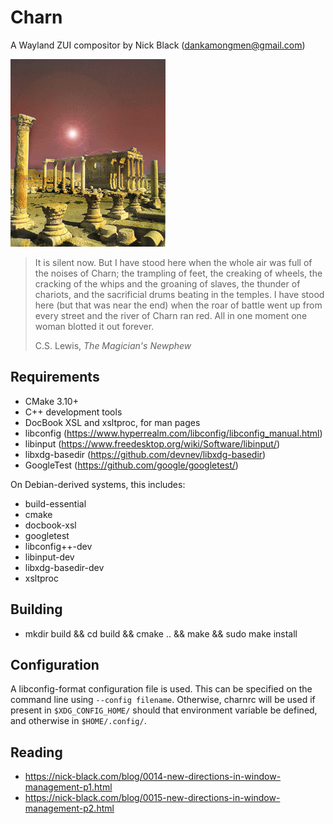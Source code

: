 # Charn
A Wayland ZUI compositor by Nick Black (dankamongmen@gmail.com)

![image](doc/charn.gif)

>It is silent now. But I have stood here when the whole air was full of the
>noises of Charn; the trampling of feet, the creaking of wheels, the cracking of
>the whips and the groaning of slaves, the thunder of chariots, and the
>sacrificial drums beating in the temples. I have stood here (but that was near
>the end) when the roar of battle went up from every street and the river of
>Charn ran red. All in one moment one woman blotted it out forever.
>
> C.S. Lewis, *The Magician's Newphew*

## Requirements

* CMake 3.10+
* C++ development tools
* DocBook XSL and xsltproc, for man pages
* libconfig (<https://www.hyperrealm.com/libconfig/libconfig_manual.html>)
* libinput (<https://www.freedesktop.org/wiki/Software/libinput/>)
* libxdg-basedir (<https://github.com/devnev/libxdg-basedir>)
* GoogleTest (<https://github.com/google/googletest/>)

On Debian-derived systems, this includes:

* build-essential
* cmake
* docbook-xsl
* googletest
* libconfig++-dev
* libinput-dev
* libxdg-basedir-dev
* xsltproc

## Building

* mkdir build && cd build && cmake .. && make && sudo make install

## Configuration

A libconfig-format configuration file is used. This can be specified on the
command line using `--config filename`. Otherwise, charnrc will be used if
present in `$XDG_CONFIG_HOME/` should that environment variable be defined, and
otherwise in `$HOME/.config/`.

## Reading

* https://nick-black.com/blog/0014-new-directions-in-window-management-p1.html
* https://nick-black.com/blog/0015-new-directions-in-window-management-p2.html
